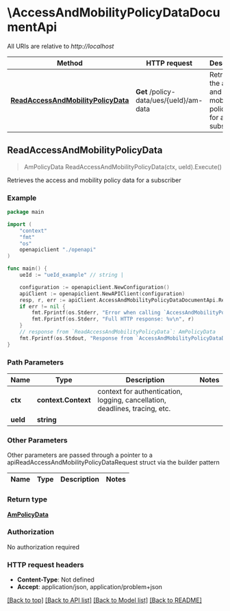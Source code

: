 # \AccessAndMobilityPolicyDataDocumentApi

All URIs are relative to *http://localhost*

Method | HTTP request | Description
------------- | ------------- | -------------
[**ReadAccessAndMobilityPolicyData**](AccessAndMobilityPolicyDataDocumentApi.md#ReadAccessAndMobilityPolicyData) | **Get** /policy-data/ues/{ueId}/am-data | Retrieves the access and mobility policy data for a subscriber



## ReadAccessAndMobilityPolicyData

> AmPolicyData ReadAccessAndMobilityPolicyData(ctx, ueId).Execute()

Retrieves the access and mobility policy data for a subscriber

### Example

```go
package main

import (
    "context"
    "fmt"
    "os"
    openapiclient "./openapi"
)

func main() {
    ueId := "ueId_example" // string | 

    configuration := openapiclient.NewConfiguration()
    apiClient := openapiclient.NewAPIClient(configuration)
    resp, r, err := apiClient.AccessAndMobilityPolicyDataDocumentApi.ReadAccessAndMobilityPolicyData(context.Background(), ueId).Execute()
    if err != nil {
        fmt.Fprintf(os.Stderr, "Error when calling `AccessAndMobilityPolicyDataDocumentApi.ReadAccessAndMobilityPolicyData``: %v\n", err)
        fmt.Fprintf(os.Stderr, "Full HTTP response: %v\n", r)
    }
    // response from `ReadAccessAndMobilityPolicyData`: AmPolicyData
    fmt.Fprintf(os.Stdout, "Response from `AccessAndMobilityPolicyDataDocumentApi.ReadAccessAndMobilityPolicyData`: %v\n", resp)
}
```

### Path Parameters


Name | Type | Description  | Notes
------------- | ------------- | ------------- | -------------
**ctx** | **context.Context** | context for authentication, logging, cancellation, deadlines, tracing, etc.
**ueId** | **string** |  | 

### Other Parameters

Other parameters are passed through a pointer to a apiReadAccessAndMobilityPolicyDataRequest struct via the builder pattern


Name | Type | Description  | Notes
------------- | ------------- | ------------- | -------------


### Return type

[**AmPolicyData**](AmPolicyData.md)

### Authorization

No authorization required

### HTTP request headers

- **Content-Type**: Not defined
- **Accept**: application/json, application/problem+json

[[Back to top]](#) [[Back to API list]](../README.md#documentation-for-api-endpoints)
[[Back to Model list]](../README.md#documentation-for-models)
[[Back to README]](../README.md)

